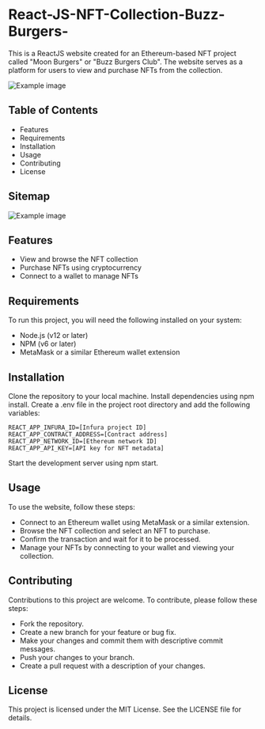 # React-JS-NFT-Collection-Buzz-Burgers-
This is a ReactJS website created for an Ethereum-based NFT project called "Moon Burgers" or "Buzz Burgers Club". The website serves as a platform for users to view and purchase NFTs from the collection.


![Example image](https://i.imgur.com/fvtRru8.png)


## Table of Contents
- Features
- Requirements
- Installation
- Usage
- Contributing
- License

## Sitemap
![Example image](https://i.imgur.com/IddWkSL.png)


## Features
- View and browse the NFT collection
- Purchase NFTs using cryptocurrency
- Connect to a wallet to manage NFTs

## Requirements
To run this project, you will need the following installed on your system:

- Node.js (v12 or later)
- NPM (v6 or later)
- MetaMask or a similar Ethereum wallet extension


## Installation
Clone the repository to your local machine.
Install dependencies using npm install.
Create a .env file in the project root directory and add the following variables:
```
REACT_APP_INFURA_ID=[Infura project ID]
REACT_APP_CONTRACT_ADDRESS=[Contract address]
REACT_APP_NETWORK_ID=[Ethereum network ID]
REACT_APP_API_KEY=[API key for NFT metadata]
```
Start the development server using npm start.

## Usage
To use the website, follow these steps:

- Connect to an Ethereum wallet using MetaMask or a similar extension.
- Browse the NFT collection and select an NFT to purchase.
- Confirm the transaction and wait for it to be processed.
- Manage your NFTs by connecting to your wallet and viewing your collection.

## Contributing
Contributions to this project are welcome. To contribute, please follow these steps:

- Fork the repository.
- Create a new branch for your feature or bug fix.
- Make your changes and commit them with descriptive commit messages.
- Push your changes to your branch.
- Create a pull request with a description of your changes.

## License
This project is licensed under the MIT License. See the LICENSE file for details.

